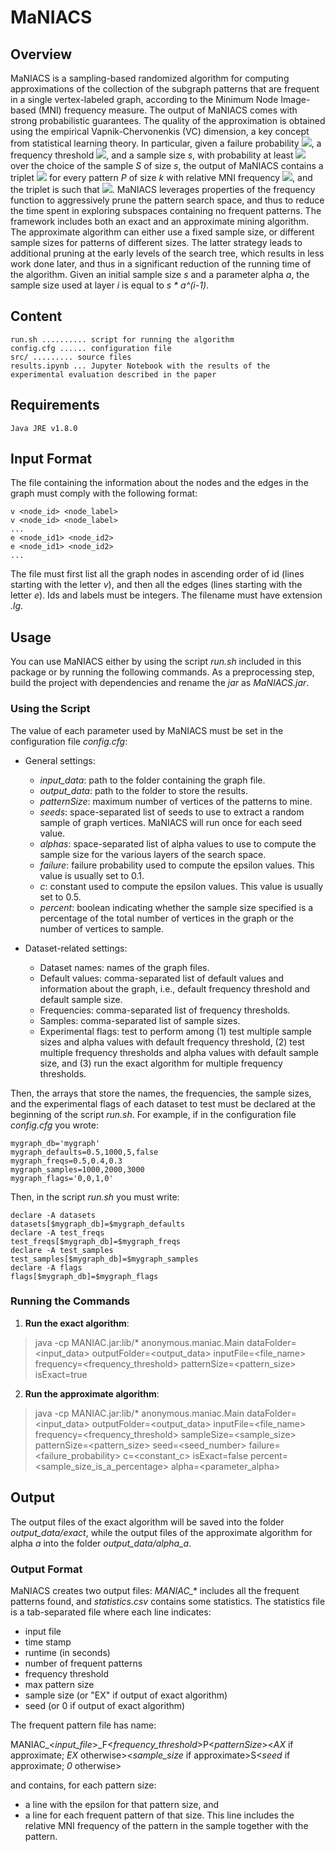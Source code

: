 # MaNIACS

## Overview
MaNIACS is a sampling-based randomized algorithm for computing approximations of the collection of the subgraph patterns that are frequent in a single vertex-labeled graph, according to the Minimum Node Image-based (MNI) frequency measure. 
The output of MaNIACS comes with strong probabilistic guarantees. The quality of the approximation is obtained using the empirical Vapnik-Chervonenkis (VC) dimension, a key concept from statistical learning theory.
In particular, given a failure probability <a href="https://www.codecogs.com/eqnedit.php?latex=\dpi{150}&space;\delta" target="_blank"><img src="https://latex.codecogs.com/svg.latex?\dpi{150}&space;\delta"/></a>, a frequency threshold <a href="https://www.codecogs.com/eqnedit.php?latex=\dpi{150}&space;&space;\tau" target="_blank"><img src="https://latex.codecogs.com/svg.latex?\dpi{150}&space;&space;\tau"/></a>, and a sample size *s*, with probability at least <a href="https://www.codecogs.com/eqnedit.php?latex=\dpi{150}&space;(1&space;-&space;\delta)" target="_blank"><img src="https://latex.codecogs.com/svg.latex?\dpi{150}&space;(1&space;-&space;\delta)"/></a> over the choice of the sample *S* of size *s*, the output of MaNIACS contains a triplet <a href="https://www.codecogs.com/eqnedit.php?latex=\dpi{150}&space;(P,&space;\tilde{f}(P),&space;\epsilon_k)" target="_blank"><img src="https://latex.codecogs.com/svg.latex?\dpi{150}&space;(P,&space;\tilde{f}(P),&space;\epsilon_k)"/></a> for every pattern *P* of size *k* with relative MNI frequency <a href="https://www.codecogs.com/eqnedit.php?latex=\dpi{150}&space;f(P)&space;\geq&space;\tau" target="_blank"><img src="https://latex.codecogs.com/svg.latex?\dpi{150}&space;f(P)&space;\geq&space;\tau"/></a>, and the triplet is such that <a href="https://www.codecogs.com/eqnedit.php?latex=\dpi{150}&space;\small|\tilde{f}(P)&space;-&space;f(P)|&space;\leq&space;\epsilon_k" target="_blank"><img src="https://latex.codecogs.com/svg.latex?\dpi{150}&space;|\tilde{f}(P)&space;-&space;f(P)|&space;\leq&space;\epsilon_k"/></a>.
MaNIACS leverages properties of the frequency function to aggressively prune the pattern search space, and thus to reduce the time spent in exploring subspaces containing no frequent patterns. 
The framework includes both an exact and an approximate mining algorithm.
The approximate algorithm can either use a fixed sample size, or different sample sizes for patterns of different sizes. The latter strategy leads to additional pruning at the early levels of the search tree, which results in less work done later, and thus in a significant reduction of the running time of the algorithm.
Given an initial sample size *s* and a parameter alpha *a*, the sample size used at layer *i* is equal to *s * a^(i-1)*.

## Content
    run.sh .......... script for running the algorithm
    config.cfg ...... configuration file
    src/ ......... source files
    results.ipynb ... Jupyter Notebook with the results of the experimental evaluation described in the paper 

## Requirements
    Java JRE v1.8.0

## Input Format
The file containing the information about the nodes and the edges in the graph must comply with the following format:

	v <node_id> <node_label>
	v <node_id> <node_label>
	...
	e <node_id1> <node_id2>
	e <node_id1> <node_id2>
	...

The file must first list all the graph nodes in ascending order of id (lines starting with the letter *v*), and then all the edges (lines starting with the letter *e*).  Ids and labels must be integers.
The filename must have extension *.lg*.

## Usage
You can use MaNIACS either by using the script *run.sh* included in this package or by running the following commands.
As a preprocessing step, build the project with dependencies and rename the *jar* as *MaNIACS.jar*. 

### Using the Script
The value of each parameter used by MaNIACS must be set in the configuration file *config.cfg*:
* General settings:
    * *input_data*: path to the folder containing the graph file.
    * *output_data*: path to the folder to store the results.
    * *patternSize*: maximum number of vertices of the patterns to mine. 
    * *seeds*: space-separated list of seeds to use to extract a random sample of graph vertices. MaNIACS will run once for each seed value.
    * *alphas*: space-separated list of alpha values to use to compute the sample size for the various layers of the search space.
    * *failure*: failure probability used to compute the epsilon values. This value is usually set to 0.1.
    * *c*: constant used to compute the epsilon values. This value is usually set to 0.5.
    * *percent*: boolean indicating whether the sample size specified is a percentage of the total number of vertices in the graph or the number of vertices to sample.

* Dataset-related settings:
    * Dataset names: names of the graph files.
    * Default values: comma-separated list of default values and information about the graph, i.e., default frequency threshold and default sample size. 
    * Frequencies: comma-separated list of frequency thresholds.
    * Samples: comma-separated list of sample sizes.
    * Experimental flags: test to perform among (1) test multiple sample sizes and alpha values with default frequency threshold, (2) test multiple frequency thresholds and alpha values with default sample size, and (3) run the exact algorithm for multiple frequency thresholds.

Then, the arrays that store the names, the frequencies, the sample sizes, and the experimental flags of each dataset to test must be declared at the beginning of the script *run.sh*. For example, if in the configuration file *config.cfg* you wrote:

    mygraph_db='mygraph'
    mygraph_defaults=0.5,1000,5,false
    mygraph_freqs=0.5,0.4,0.3
    mygraph_samples=1000,2000,3000
    mygraph_flags='0,0,1,0'
    
Then, in the script *run.sh* you must write:

    declare -A datasets
    datasets[$mygraph_db]=$mygraph_defaults
    declare -A test_freqs
    test_freqs[$mygraph_db]=$mygraph_freqs
    declare -A test_samples
    test_samples[$mygraph_db]=$mygraph_samples
    declare -A flags
    flags[$mygraph_db]=$mygraph_flags

### Running the Commands

1. **Run the exact algorithm**:
    
>    java -cp MANIAC.jar:lib/* anonymous.maniac.Main dataFolder=<input_data> outputFolder=<output_data> inputFile=<file_name> frequency=<frequency_threshold> patternSize=<pattern_size> isExact=true

2. **Run the approximate algorithm**:

>    java -cp MANIAC.jar:lib/* anonymous.maniac.Main dataFolder=<input_data> outputFolder=<output_data> inputFile=<file_name> frequency=<frequency_threshold> sampleSize=<sample_size> patternSize=<pattern_size> seed=<seed_number> failure=<failure_probability> c=<constant_c> isExact=false percent=<sample_size_is_a_percentage> alpha=<parameter_alpha>

## Output
The output files of the exact algorithm will be saved into the folder *output_data/exact*, while the output files of the approximate algorithm for alpha *a* into the folder *output_data/alpha_a*.

### Output Format
MaNIACS creates two output files: *MANIAC_\** includes all the frequent patterns found, and *statistics.csv* contains some statistics.
The statistics file is a tab-separated file where each line indicates:

- input file
- time stamp
- runtime (in seconds)
- number of frequent patterns
- frequency threshold
- max pattern size
- sample size (or "EX" if output of exact algorithm)
- seed (or 0 if output of exact algorithm)

The frequent pattern file has name:

MANIAC_<*input_file*>_F<*frequency_threshold*>P<*patternSize*><*AX* if approximate; *EX* otherwise><*sample_size* if approximate>S<*seed* if approximate; *0* otherwise>

and contains, for each pattern size:
- a line with the epsilon for that pattern size, and
- a line for each frequent pattern of that size. This line includes the relative MNI frequency of the pattern in the sample together with the pattern.
